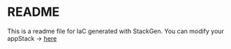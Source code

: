 # README
This is a readme file for IaC generated with StackGen.
You can modify your appStack -> [here](http://main.dev.stackgen.com/appstacks/deede838-857f-4674-84f8-190bd760d86b)
